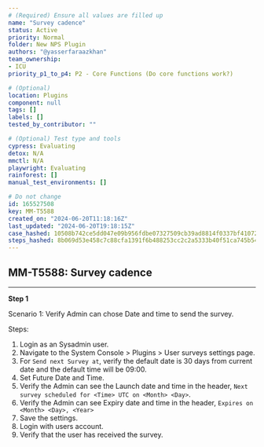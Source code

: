 ```yaml
---
# (Required) Ensure all values are filled up
name: "Survey cadence"
status: Active
priority: Normal
folder: New NPS Plugin
authors: "@yasserfaraazkhan"
team_ownership: 
- ICU
priority_p1_to_p4: P2 - Core Functions (Do core functions work?)

# (Optional)
location: Plugins
component: null
tags: []
labels: []
tested_by_contributor: ""

# (Optional) Test type and tools
cypress: Evaluating
detox: N/A
mmctl: N/A
playwright: Evaluating
rainforest: []
manual_test_environments: []

# Do not change
id: 165527508
key: MM-T5588
created_on: "2024-06-20T11:18:16Z"
last_updated: "2024-06-20T19:18:15Z"
case_hashed: 10508b742ce5dd047e09b956fdbe07327509cb39ad8814f0337bf41072a07c39ed09490b3b790f99975c47af4b288d08
steps_hashed: 8b069d53e458c7c88cfa1391f6b488253cc2c2a5333b40f51ca745b54827ae6f39dfdb0ee7ff7e5b85480bcbce2d51b1
---
```


<!-- (Auto-generated) Based on frontmatter's "key" and "name" -->

## MM-T5588: Survey cadence

---

**Step 1**

Scenario 1: Verify Admin can chose Date and time to send the survey.

Steps:

1. Login as an Sysadmin user.
2. Navigate to the System Console > Plugins > User surveys settings page.
3. For `Send next Survey at`, verify the default date is 30 days from current date and the default time will be 09:00.
4. Set Future Date and Time.
5. Verify the Admin can see the Launch date and time in the header, `Next survey scheduled for <Time> UTC on <Month> <Day>`.
6. Verify the Admin can see Expiry date and time in the header, `Expires on <Month> <Day>, <Year>`
7. Save the settings.
8. Login with users account.
9. Verify that the user has received the survey.
